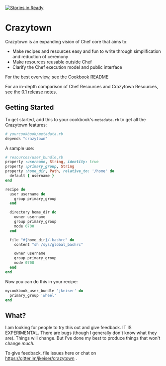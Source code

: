 [![Stories in Ready](https://badge.waffle.io/jkeiser/crazytown.png?label=ready&title=Ready)](https://waffle.io/jkeiser/crazytown)

Crazytown
=========

Crazytown is an expanding vision of Chef core that aims to:
- Make recipes and resources easy and fun to write through simplification and reduction of ceremony
- Make resources reusable outside Chef
- Clarify the Chef execution model and public interface

For the best overview, see the [Cookbook README](chef/cookbooks/README.md)

For an in-depth comparison of Chef Resources and Crazytown Resources, see the [0.1 release notes](docs/0.1-release.md).

Getting Started
---------------
To get started, add this to your cookbook's `metadata.rb` to get all the Crazytown features:

```ruby
# yourcookbook/metadata.rb
depends "crazytown"
```

A sample use:

```ruby
# resources/user_bundle.rb
property :username, String, identity: true
property :primary_group, String
property :home_dir, Path, relative_to: '/home' do
  default { username }
end

recipe do
  user username do
    group primary_group
  end

  directory home_dir do
    owner username
    group primary_group
    mode 0700
  end

  file "#{home_dir}/.bashrc" do
    content "sh /sys/global_bashrc"

    owner username
    group primary_group
    mode 0700
  end
end
```

Now you can do this in your recipe:

```ruby
mycookbook_user_bundle 'jkeiser' do
  primary_group 'wheel'
end
```

What?
-----
I am looking for people to try this out and give feedback.  IT IS EXPERIMENTAL.  There are bugs (though I generally don't know what they are).  Things will change.  But I've done my best to produce things that won't change *much.*

To give feedback, file issues here or chat on https://gitter.im/jkeiser/crazytown .
